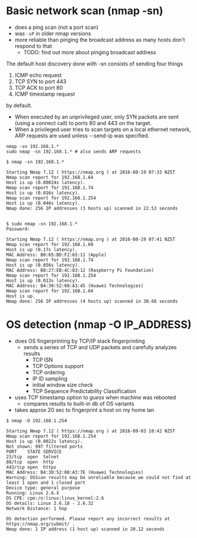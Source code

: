 # Basic network scan (nmap -sn)

* does a ping scan (not a port scan)
* was `-sP` in older nmap versions
* more reliable than pinging the broadcast address as many hosts don't respond
  to that
    * TODO: find out more about pinging broadcast address

The default host discovery done with -sn consists of sending four things

1. ICMP echo request
2. TCP SYN to port 443
3. TCP ACK to port 80
4. ICMP timestamp request

by default.

* When executed by an unprivileged user, only SYN packets are sent (using a
  connect call) to ports 80 and 443 on the target.
* When a privileged user tries to scan targets on a local ethernet network, ARP
  requests are used unless --send-ip was specified.

```
nmap -sn 192.168.1.*
sudo nmap -sn 192.168.1.* # also sends ARP requests
```

```
$ nmap -sn 192.168.1.*

Starting Nmap 7.12 ( https://nmap.org ) at 2016-08-19 07:33 NZST
Nmap scan report for 192.168.1.64
Host is up (0.00024s latency).
Nmap scan report for 192.168.1.74
Host is up (0.016s latency).
Nmap scan report for 192.168.1.254
Host is up (0.046s latency).
Nmap done: 256 IP addresses (3 hosts up) scanned in 22.53 seconds


$ sudo nmap -sn 192.168.1.*
Password:

Starting Nmap 7.12 ( https://nmap.org ) at 2016-08-19 07:41 NZST
Nmap scan report for 192.168.1.69
Host is up (0.17s latency).
MAC Address: B0:65:BD:F2:65:11 (Apple)
Nmap scan report for 192.168.1.74
Host is up (0.056s latency).
MAC Address: B8:27:EB:4C:83:12 (Raspberry Pi Foundation)
Nmap scan report for 192.168.1.254
Host is up (0.013s latency).
MAC Address: B4:30:52:08:A3:45 (Huawei Technologies)
Nmap scan report for 192.168.1.64
Host is up.
Nmap done: 256 IP addresses (4 hosts up) scanned in 30.66 seconds
```

# OS detection (nmap -O IP_ADDRESS)

* does OS fingerprinting by TCP/IP stack fingerprinting
    * sends a series of TCP and UDP packets and carefully analyzes results
        * TCP ISN
        * TCP Options support
        * TCP ordering
        * IP ID sampling
        * initial window size check
        * TCP Sequence Predictability Classification
* uses TCP timestamp option to _guess_ when machine was rebooted
    * compares results to built-in db of OS variants
* takes approx 20 sec to fingerprint a host on my home lan

```
$ nmap -O 192.168.1.254

Starting Nmap 7.12 ( https://nmap.org ) at 2016-09-03 10:42 NZST
Nmap scan report for 192.168.1.254
Host is up (0.0022s latency).
Not shown: 997 filtered ports
PORT    STATE SERVICE
23/tcp  open  telnet
80/tcp  open  http
443/tcp open  https
MAC Address: B4:30:52:08:A3:7E (Huawei Technologies)
Warning: OSScan results may be unreliable because we could not find at least 1 open and 1 closed port
Device type: general purpose
Running: Linux 2.6.X
OS CPE: cpe:/o:linux:linux_kernel:2.6
OS details: Linux 2.6.18 - 2.6.32
Network Distance: 1 hop

OS detection performed. Please report any incorrect results at https://nmap.org/submit/ .
Nmap done: 1 IP address (1 host up) scanned in 20.12 seconds
```

